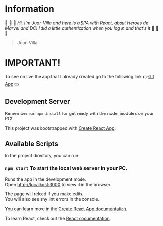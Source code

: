 # Information
:rocket: :rocket: :rocket: *Hi, I'm Juan Villa and here is a SPA with React, about Heroes de Marvel and DC! I did a little authentication when you log in and that's it*  :rocket: :rocket: :rocket:
> Juan Villa

# IMPORTANT!
To see on live the app that I already created go to the following link :point_right:[Gif App](https://juanevillam.github.io/31-heroes-app/):point_left:

## Development Server
Remember run `npm install` for get ready with the node_modules on your PC!

This project was bootstrapped with [Create React App](https://github.com/facebook/create-react-app).

## Available Scripts

In the project directory, you can run:

### `npm start` To start the local web server in your PC.

Runs the app in the development mode.\
Open [http://localhost:3000](http://localhost:3000) to view it in the browser.

The page will reload if you make edits.\
You will also see any lint errors in the console.

You can learn more in the [Create React App documentation](https://facebook.github.io/create-react-app/docs/getting-started).

To learn React, check out the [React documentation](https://reactjs.org/).

